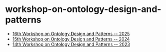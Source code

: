 # workshop-on-ontology-design-and-patterns
* [16th Workshop on Ontology Design and Patterns -- 2025](./2025/index.html)
* [15th Workshop on Ontology Design and Patterns -- 2024](./2024/index.html)
* [14th Workshop on Ontology Design and Patterns -- 2023](./2023/index.html)
